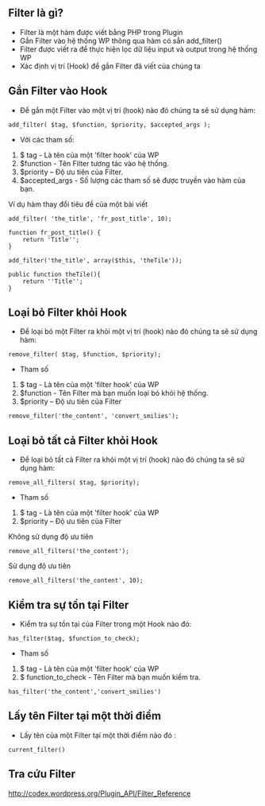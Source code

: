 ## Filter là gì?
* Filter là một hàm được viết bằng PHP trong Plugin
* Gắn Filter vào hệ thống WP thông qua hàm có sẳn add_filter()
* Filter được viết ra để thực hiện lọc dữ liệu input và output trong hệ thống WP
* Xác định vị trí (Hook) để gắn Filter đã viết của chúng ta 

## Gắn Filter vào Hook
* Để gắn một Filter vào một vị trí (hook) nào đó chúng ta sẽ sử dụng hàm:
```
add_filter( $tag, $function, $priority, $accepted_args );
```
* Với các tham số:
1. $ tag -  Là tên của một 'filter hook'  của WP
2. $function - Tên Filter  tương tác vào hệ thống.
3. $priority – Độ ưu tiên của Filter.
4. $accepted_args - Số lượng các tham số sẽ được truyền vào hàm của bạn.

Ví dụ hàm thay đổi tiêu đề của một bài viết
```
add_filter( 'the_title', 'fr_post_title', 10);

function fr_post_title() {
    return 'Title'';
}
```

```
add_filter('the_title', array($this, 'theTile'));

public function theTile(){ 	
    return ''Title'';
}
```

## Loại bỏ Filter khỏi Hook
* Để loại bỏ một Filter ra khỏi một vị trí (hook) nào đó chúng ta sẽ sử dụng hàm:
```
remove_filter( $tag, $function, $priority);
```
* Tham số
1. $ tag -  Là tên của một 'filter hook'  của WP
2. $function - Tên Filter mà bạn muốn loại bỏ khỏi hệ thống.
3. $priority – Độ ưu tiên của Filter

```
remove_filter('the_content', 'convert_smilies');
```

## Loại bỏ tất cả Filter khỏi Hook
* Để loại bỏ tất cả Filter ra khỏi một vị trí (hook) nào đó chúng ta sẽ sử dụng hàm:
```
remove_all_filters( $tag, $priority);
```
* Tham số
1. $ tag -  Là tên của một 'filter hook'  của WP
2. $priority – Độ ưu tiên của Filter

Không sử dụng độ ưu tiên
```
remove_all_filters('the_content');
```
Sử dụng độ ưu tiên
```
remove_all_filters('the_content', 10);
```

## Kiểm tra sự tồn tại Filter
* Kiểm tra sự tồn tại của Filter trong một Hook nào đó:
```
has_filter($tag, $function_to_check);
```
* Tham số
1. $ tag -  Là tên của một 'filter hook'  của WP
2. $ function_to_check - Tên Filter mà bạn muốn kiểm tra.
```
has_filter('the_content','convert_smilies')
```

## Lấy tên Filter tại một thời điểm
* Lấy tên của một Filter tại một thời điểm nào đó :
```
current_filter()
```

## Tra cứu Filter
http://codex.wordpress.org/Plugin_API/Filter_Reference